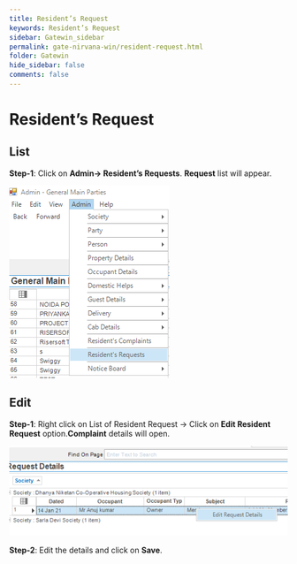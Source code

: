 ```yaml
---
title: Resident’s Request
keywords: Resident’s Request
sidebar: Gatewin_sidebar
permalink: gate-nirvana-win/resident-request.html
folder: Gatewin
hide_sidebar: false
comments: false
---
```


# Resident’s Request

## List

**Step-1**: Click on **Admin-> Resident’s Requests**. **Request** list will appear.

![](/images/Resident'sRequest-SelectMenuwin.png)


## Edit


**Step-1**: Right click on List of Resident Request -> Click on **Edit Resident Request** option.**Complaint** details will open.
                                

![](/images/ListofResidentRequest-SelectMenuwin.png)


**Step-2**: Edit the details and click on **Save**.
